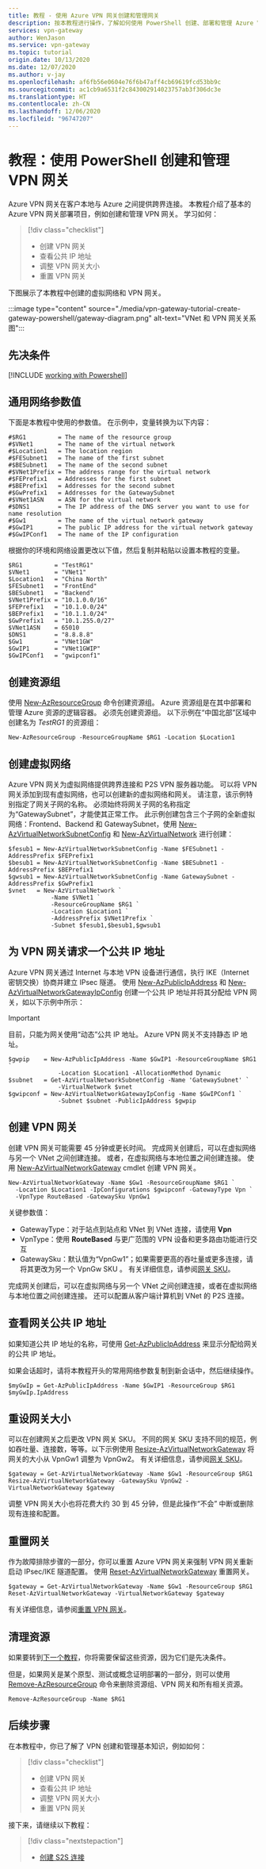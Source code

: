 ```yaml
---
title: 教程 - 使用 Azure VPN 网关创建和管理网关
description: 按本教程进行操作，了解如何使用 PowerShell 创建、部署和管理 Azure VPN 网关。
services: vpn-gateway
author: WenJason
ms.service: vpn-gateway
ms.topic: tutorial
origin.date: 10/13/2020
ms.date: 12/07/2020
ms.author: v-jay
ms.openlocfilehash: af6fb56e0604e76f6b47aff4cb69619fcd53bb9c
ms.sourcegitcommit: ac1cb9a6531f2c843002914023757ab3f306dc3e
ms.translationtype: HT
ms.contentlocale: zh-CN
ms.lasthandoff: 12/06/2020
ms.locfileid: "96747207"
---
```

# <a name="tutorial-create-and-manage-a-vpn-gateway-using-powershell"></a>教程：使用 PowerShell 创建和管理 VPN 网关

Azure VPN 网关在客户本地与 Azure 之间提供跨界连接。 本教程介绍了基本的 Azure VPN 网关部署项目，例如创建和管理 VPN 网关。 学习如何：

> [!div class="checklist"]
> * 创建 VPN 网关
> * 查看公共 IP 地址
> * 调整 VPN 网关大小
> * 重置 VPN 网关

下图展示了本教程中创建的虚拟网络和 VPN 网关。

:::image type="content" source="./media/vpn-gateway-tutorial-create-gateway-powershell/gateway-diagram.png" alt-text="VNet 和 VPN 网关关系图":::

## <a name="prerequisites"></a>先决条件

[!INCLUDE [working with Powershell](../../includes/vpn-gateway-powershell-locally.md)]

## <a name="common-network-parameter-values"></a>通用网络参数值

下面是本教程中使用的参数值。 在示例中，变量转换为以下内容：

```
#$RG1         = The name of the resource group
#$VNet1       = The name of the virtual network
#$Location1   = The location region
#$FESubnet1   = The name of the first subnet
#$BESubnet1   = The name of the second subnet
#$VNet1Prefix = The address range for the virtual network
#$FEPrefix1   = Addresses for the first subnet
#$BEPrefix1   = Addresses for the second subnet
#$GwPrefix1   = Addresses for the GatewaySubnet
#$VNet1ASN    = ASN for the virtual network
#$DNS1        = The IP address of the DNS server you want to use for name resolution
#$Gw1         = The name of the virtual network gateway
#$GwIP1       = The public IP address for the virtual network gateway
#$GwIPConf1   = The name of the IP configuration
```

根据你的环境和网络设置更改以下值，然后复制并粘贴以设置本教程的变量。

```azurepowershell
$RG1         = "TestRG1"
$VNet1       = "VNet1"
$Location1   = "China North"
$FESubnet1   = "FrontEnd"
$BESubnet1   = "Backend"
$VNet1Prefix = "10.1.0.0/16"
$FEPrefix1   = "10.1.0.0/24"
$BEPrefix1   = "10.1.1.0/24"
$GwPrefix1   = "10.1.255.0/27"
$VNet1ASN    = 65010
$DNS1        = "8.8.8.8"
$Gw1         = "VNet1GW"
$GwIP1       = "VNet1GWIP"
$GwIPConf1   = "gwipconf1"
```

## <a name="create-a-resource-group"></a>创建资源组

使用 [New-AzResourceGroup](https://docs.microsoft.com/powershell/module/az.resources/new-azresourcegroup) 命令创建资源组。 Azure 资源组是在其中部署和管理 Azure 资源的逻辑容器。 必须先创建资源组。 以下示例在“中国北部”区域中创建名为 *TestRG1* 的资源组：

```azurepowershell
New-AzResourceGroup -ResourceGroupName $RG1 -Location $Location1
```

## <a name="create-a-virtual-network"></a>创建虚拟网络

Azure VPN 网关为虚拟网络提供跨界连接和 P2S VPN 服务器功能。 可以将 VPN 网关添加到现有虚拟网络，也可以创建新的虚拟网络和网关。 请注意，该示例特别指定了网关子网的名称。 必须始终将网关子网的名称指定为“GatewaySubnet”，才能使其正常工作。 此示例创建包含三个子网的全新虚拟网络：Frontend、Backend 和 GatewaySubnet，使用 [New-AzVirtualNetworkSubnetConfig](https://docs.microsoft.com/powershell/module/az.network/new-azvirtualnetworksubnetconfig) 和 [New-AzVirtualNetwork](https://docs.microsoft.com/powershell/module/az.network/new-azvirtualnetwork) 进行创建：

```azurepowershell
$fesub1 = New-AzVirtualNetworkSubnetConfig -Name $FESubnet1 -AddressPrefix $FEPrefix1
$besub1 = New-AzVirtualNetworkSubnetConfig -Name $BESubnet1 -AddressPrefix $BEPrefix1
$gwsub1 = New-AzVirtualNetworkSubnetConfig -Name GatewaySubnet -AddressPrefix $GwPrefix1
$vnet   = New-AzVirtualNetwork `
            -Name $VNet1 `
            -ResourceGroupName $RG1 `
            -Location $Location1 `
            -AddressPrefix $VNet1Prefix `
            -Subnet $fesub1,$besub1,$gwsub1
```

## <a name="request-a-public-ip-address-for-the-vpn-gateway"></a>为 VPN 网关请求一个公共 IP 地址

Azure VPN 网关通过 Internet 与本地 VPN 设备进行通信，执行 IKE（Internet 密钥交换）协商并建立 IPsec 隧道。 使用 [New-AzPublicIpAddress](https://docs.microsoft.com/powershell/module/az.network/new-azpublicipaddress) 和 [New-AzVirtualNetworkGatewayIpConfig](https://docs.microsoft.com/powershell/module/az.network/new-azvirtualnetworkgatewayipconfig) 创建一个公共 IP 地址并将其分配给 VPN 网关，如以下示例中所示：

> [!IMPORTANT]
> 目前，只能为网关使用“动态”公共 IP 地址。 Azure VPN 网关不支持静态 IP 地址。

```azurepowershell
$gwpip    = New-AzPublicIpAddress -Name $GwIP1 -ResourceGroupName $RG1 `
              -Location $Location1 -AllocationMethod Dynamic
$subnet   = Get-AzVirtualNetworkSubnetConfig -Name 'GatewaySubnet' `
              -VirtualNetwork $vnet
$gwipconf = New-AzVirtualNetworkGatewayIpConfig -Name $GwIPConf1 `
              -Subnet $subnet -PublicIpAddress $gwpip
```

## <a name="create-a-vpn-gateway"></a>创建 VPN 网关

创建 VPN 网关可能需要 45 分钟或更长时间。 完成网关创建后，可以在虚拟网络与另一个 VNet 之间创建连接。 或者，在虚拟网络与本地位置之间创建连接。 使用 [New-AzVirtualNetworkGateway](https://docs.microsoft.com/powershell/module/az.network/New-azVirtualNetworkGateway) cmdlet 创建 VPN 网关。

```azurepowershell
New-AzVirtualNetworkGateway -Name $Gw1 -ResourceGroupName $RG1 `
  -Location $Location1 -IpConfigurations $gwipconf -GatewayType Vpn `
  -VpnType RouteBased -GatewaySku VpnGw1
```

关键参数值：
* GatewayType：对于站点到站点和 VNet 到 VNet 连接，请使用 **Vpn**
* VpnType：使用 **RouteBased** 与更广范围的 VPN 设备和更多路由功能进行交互
* GatewaySku：默认值为“VpnGw1”；如果需要更高的吞吐量或更多连接，请将其更改为另一个 VpnGw SKU  。 有关详细信息，请参阅[网关 SKU](vpn-gateway-about-vpn-gateway-settings.md#gwsku)。

完成网关创建后，可以在虚拟网络与另一个 VNet 之间创建连接，或者在虚拟网络与本地位置之间创建连接。 还可以配置从客户端计算机到 VNet 的 P2S 连接。

## <a name="view-the-gateway-public-ip-address"></a>查看网关公共 IP 地址

如果知道公共 IP 地址的名称，可使用 [Get-AzPublicIpAddress](https://docs.microsoft.com/powershell/module/az.network/get-azpublicipaddress) 来显示分配给网关的公共 IP 地址。

如果会话超时，请将本教程开头的常用网络参数复制到新会话中，然后继续操作。

```azurepowershell
$myGwIp = Get-AzPublicIpAddress -Name $GwIP1 -ResourceGroup $RG1
$myGwIp.IpAddress
```

## <a name="resize-a-gateway"></a>重设网关大小

可以在创建网关之后更改 VPN 网关 SKU。 不同的网关 SKU 支持不同的规范，例如吞吐量、连接数，等等。以下示例使用 [Resize-AzVirtualNetworkGateway](https://docs.microsoft.com/powershell/module/az.network/Resize-azVirtualNetworkGateway) 将网关的大小从 VpnGw1 调整为 VpnGw2。 有关详细信息，请参阅[网关 SKU](vpn-gateway-about-vpn-gateway-settings.md#gwsku)。

```azurepowershell
$gateway = Get-AzVirtualNetworkGateway -Name $Gw1 -ResourceGroup $RG1
Resize-AzVirtualNetworkGateway -GatewaySku VpnGw2 -VirtualNetworkGateway $gateway
```

调整 VPN 网关大小也将花费大约 30 到 45 分钟，但是此操作“不会”  中断或删除现有连接和配置。

## <a name="reset-a-gateway"></a>重置网关

作为故障排除步骤的一部分，你可以重置 Azure VPN 网关来强制 VPN 网关重新启动 IPsec/IKE 隧道配置。 使用 [Reset-AzVirtualNetworkGateway](https://docs.microsoft.com/powershell/module/az.network/Reset-azVirtualNetworkGateway) 重置网关。

```azurepowershell
$gateway = Get-AzVirtualNetworkGateway -Name $Gw1 -ResourceGroup $RG1
Reset-AzVirtualNetworkGateway -VirtualNetworkGateway $gateway
```

有关详细信息，请参阅[重置 VPN 网关](./reset-gateway.md)。

## <a name="clean-up-resources"></a>清理资源

如果要转到[下一个教程](./vpn-gateway-create-site-to-site-rm-powershell.md)，你将需要保留这些资源，因为它们是先决条件。

但是，如果网关是某个原型、测试或概念证明部署的一部分，则可以使用 [Remove-AzResourceGroup](https://docs.microsoft.com/powershell/module/az.resources/remove-azresourcegroup) 命令来删除资源组、VPN 网关和所有相关资源。

```azurepowershell
Remove-AzResourceGroup -Name $RG1
```

## <a name="next-steps"></a>后续步骤

在本教程中，你已了解了 VPN 创建和管理基本知识，例如如何：

> [!div class="checklist"]
> * 创建 VPN 网关
> * 查看公共 IP 地址
> * 调整 VPN 网关大小
> * 重置 VPN 网关

接下来，请继续以下教程：

> [!div class="nextstepaction"]
> * [创建 S2S 连接](vpn-gateway-create-site-to-site-rm-powershell.md)
